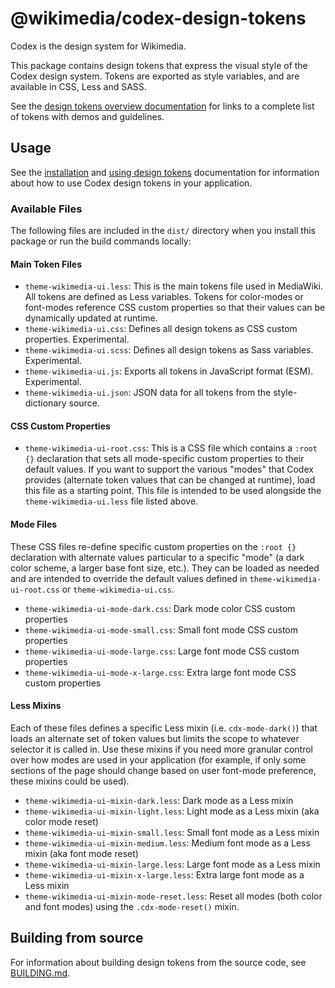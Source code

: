 # @wikimedia/codex-design-tokens

Codex is the design system for Wikimedia.

This package contains design tokens that express the visual style of the Codex design system. Tokens are exported as style variables, and are available in CSS, Less and SASS.

See the [design tokens overview documentation](https://doc.wikimedia.org/codex/latest/design-tokens/overview.html) for links to a complete list of tokens with demos and guidelines.

## Usage

See the [installation](https://doc.wikimedia.org/codex/latest/using-codex/developing.html#installation) and [using design tokens](https://doc.wikimedia.org/codex/latest/using-codex/developing.html#using-design-tokens) documentation for information about how to use Codex design tokens in your application.

### Available Files

The following files are included in the `dist/` directory when you install this package or run the build commands locally:

#### Main Token Files
- `theme-wikimedia-ui.less`: This is the main tokens file used in MediaWiki. All
  tokens are defined as Less variables. Tokens for color-modes or font-modes
  reference CSS custom properties so that their values can be dynamically updated
  at runtime.
- `theme-wikimedia-ui.css`: Defines all design tokens as CSS custom properties. Experimental.
- `theme-wikimedia-ui.scss`: Defines all design tokens as Sass variables. Experimental.
- `theme-wikimedia-ui.js`: Exports all tokens in JavaScript format (ESM). Experimental.
- `theme-wikimedia-ui.json`: JSON data for all tokens from the style-dictionary source.

#### CSS Custom Properties
- `theme-wikimedia-ui-root.css`: This is a CSS file which contains a `:root {}` declaration
  that sets all mode-specific custom properties to their default values. If you want to support
  the various "modes" that Codex provides (alternate token values that can be changed at runtime),
  load this file as a starting point. This file is intended to be used alongside the
  `theme-wikimedia-ui.less` file listed above.

#### Mode Files
These CSS files re-define specific custom properties on the `:root {}` declaration with alternate
values particular to a specific "mode" (a dark color scheme, a larger base font size, etc.). They
can be loaded as needed and are intended to override the default values defined in
`theme-wikimedia-ui-root.css` or `theme-wikimedia-ui.css`.

- `theme-wikimedia-ui-mode-dark.css`: Dark mode color CSS custom properties
- `theme-wikimedia-ui-mode-small.css`: Small font mode CSS custom properties
- `theme-wikimedia-ui-mode-large.css`: Large font mode CSS custom properties
- `theme-wikimedia-ui-mode-x-large.css`: Extra large font mode CSS custom properties

#### Less Mixins
Each of these files defines a specific Less mixin (i.e. `cdx-mode-dark()`) that
loads an alternate set of token values but limits the scope to whatever selector
it is called in.  Use these mixins if you need more granular control over how
modes are used in your application (for example, if only some sections of the
page should change based on user font-mode preference, these mixins could be used).

- `theme-wikimedia-ui-mixin-dark.less`: Dark mode as a Less mixin
- `theme-wikimedia-ui-mixin-light.less`: Light mode as a Less mixin (aka color mode reset)
- `theme-wikimedia-ui-mixin-small.less`: Small font mode as a Less mixin
- `theme-wikimedia-ui-mixin-medium.less`: Medium font mode as a Less mixin (aka font mode reset)
- `theme-wikimedia-ui-mixin-large.less`: Large font mode as a Less mixin
- `theme-wikimedia-ui-mixin-x-large.less`: Extra large font mode as a Less mixin
- `theme-wikimedia-ui-mixin-mode-reset.less`: Reset all modes (both color and font modes) using the `.cdx-mode-reset()` mixin.

## Building from source

For information about building design tokens from the source code, see [BUILDING.md](./BUILDING.md).